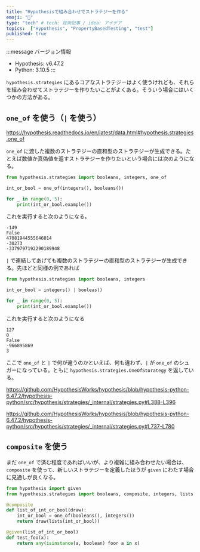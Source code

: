 ```yaml
---
title: "Hypothesisで組み合わせでストラテジーを作る"
emoji: "🐞"
type: "tech" # tech: 技術記事 / idea: アイデア
topics:  ["Hypothesis", "PropertyBasedTesting", "test"]
published: true
---
```


:::message
バージョン情報

* Hypothesis: v6.47.2
* Python: 3.10.5
:::

`hypothesis.strategies` にあるコアなストラテジーはよく使うけれども、それらを組み合わせてストラテジーを作りたいことがよくある。そういう場合にはいくつかの方法がある。

## `one_of` を使う（`|` を使う）

https://hypothesis.readthedocs.io/en/latest/data.html#hypothesis.strategies.one_of

`one_of` に渡した複数のストラテジーの直和型のストラテジーが生成できる。たとえば数値か真偽値を返すストラテジーを作りたいという場合には次のようになる。

```python
from hypothesis.strategies import booleans, integers, one_of

int_or_bool = one_of(integers(), booleans())

for _ in range(0, 5):
    print(int_or_bool.example())
```

これを実行すると次のようになる。

```console
-149
False
47081944555646014
-30273
-3379797192290189948
```

`|` で連結してあげても複数のストラテジーの直和型のストラテジーが生成できる。先ほどと同様の例であれば

```python
from hypothesis.strategies import booleans, integers

int_or_bool = integers() | booleas()

for _ in range(0, 5):
    print(int_or_bool.example())
```

これを実行すると次のようになる

```console
127
0
False
-966895869
3
```

ここで `one_of` と `|` で何が違うのかといえば、何も違わず、`|` が `one_of` のシュガーになっている。ともに `hypothesis.strategies.OneOfStorategy` を返している。

https://github.com/HypothesisWorks/hypothesis/blob/hypothesis-python-6.47.2/hypothesis-python/src/hypothesis/strategies/_internal/strategies.py#L388-L396

https://github.com/HypothesisWorks/hypothesis/blob/hypothesis-python-6.47.2/hypothesis-python/src/hypothesis/strategies/_internal/strategies.py#L737-L780


## `composite` を使う

まだ `one_of` で済む程度であればいいが、より複雑に組み合わせたい場合は、 `composite` を使って、新しいストラテジーを定義したほうが `given` にわたす場合に見通しが良くなる。

```python
from hypothesis import given
from hypothesis.strategies import booleans, composite, integers, lists

@composite
def list_of_int_or_bool(draw):
    int_or_bool = one_of(booleans(), integers())
    return draw(lists(int_or_bool))

@given(list_of_int_or_bool)
def test_foo(x):
    return any(isinstance(a, boolean) foor a in x)
```